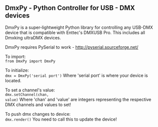 ## DmxPy - Python Controller for USB - DMX devices

DmxPy is a super-lightweight Python library for controlling any USB-DMX device that is compatible with Enttec's DMXUSB Pro.  This includes all Dmxking ultraDMX devices.

DmxPy requires PySerial to work - http://pyserial.sourceforge.net/

To import:<br />
<code>from DmxPy import DmxPy</code>

To initialize:<br />
<code>dmx = DmxPy('serial port')</code>
Where 'serial port' is where your device is located.

To set a channel's value:<br />
<code>dmx.setChannel(chan, value)</code>
Where 'chan' and 'value' are integers representing the respective DMX channels and values to set!

To push dmx changes to device:<br />
<code>dmx.render()</code>
You need to call this to update the device!

